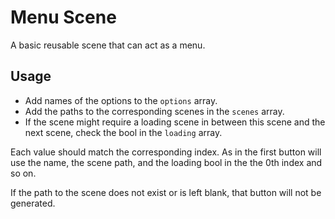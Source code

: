 # Menu Scene
A basic reusable scene that can act as a menu.

## Usage
- Add names of the options to the `options` array.
- Add the paths to the corresponding scenes in the `scenes` array.
- If the scene might require a loading scene in between this scene and the next scene, check the bool in the `loading` array.

Each value should match the corresponding index. As in the first button will use the name, the scene path, and the loading bool in the the 0th index and so on.

If the path to the scene does not exist or is left blank, that button will not be generated.
